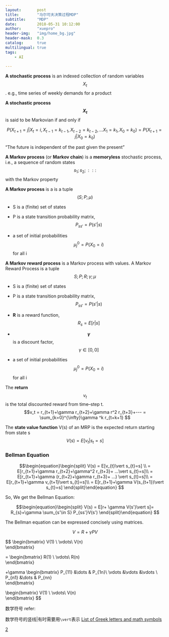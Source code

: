 ```yaml
---
layout:       post
title:        "马尔可夫决策过程MDP"
subtitle:     "MDP"
date:         2018-05-31 10:12:00
author:       "xuepro"
header-img:   "img/home_bg.jpg"
header-mask:  0.3
catalog:      true
multilingual: true
tags:
    - AI
    
---
```


**A stochastic process** is an indexed collection of random variables $$ {X_t} $$.
 e.g., time series of weekly demands for a product
 
**A stochastic process $$ X_t $$** is said to be Markovian if and only if

$$ P(X_{t+1}=j| X_t=i,X_{t-1}=k_{t-1},X_{t-2}=k_{t-2},...X_1=k_1,X_0=k_0) = P(X_{t+1}=j|X_0=k_0) $$

   “The future is independent of the past given the present”
   
**A Markov process** (or **Markov chain**) is a **memoryless** stochastic process, i.e., a sequence of random states
$$s_1; s_2; : : :$$ with the Markov property

**A Markov process**  is a is a tuple $$(S;P;\mu)$$

- S is a (finite) set of states
- P is a state transition probability matrix, $$ P_{ss'} = P(s'\vert s) $$
 
- a set of initial probabilities $$ \mu_j^0 = P(X_0=i)$$ for all i

**A Markov reward process** is a Markov process with values.
A Markov Reward Process is a tuple $$S;P;R;\gamma; \mu $$

- S is a (finite) set of states
- P is a state transition probability matrix, $$P_{ss'} = P(s'\vert s) $$

- **R** is a reward function, $$R_s = E[r \vert s]$$
- **$$\gamma$$** is a discount factor,  $$\gamma \in[0,0]$$
- a set of initial probabilities $$ \mu_j^0 = P(X_0=i)$$ for all i

The **return** $$v_t$$ is the total discounted reward from time–step t.
  $$v_t = r_{t+1}+\gamma r_{t+2}+\gamma r^2 r_{t+3}+--- = \sum_{k=0}^{\infty}\gamma ^k r_{t+k+1} $$
  
The **state value function** V(s) of an MRP is the expected return starting from state s
        $$ V(s) = E[v_{t}\vert s_{t}=s]$$
        
### Bellman Equation 

$$\begin{equation}\begin{split}
   V(s) = E[v_{t}\vert s_{t}=s] \\
        = E[r_{t+1}+\gamma r_{t+2}+\gamma^2 r_{t+3}+ ...\vert s_{t}=s]\\      
        = E[r_{t+1}+\gamma (r_{t+2}+\gamma r_{t+3}+ ...) \vert s_{t}=s]\\
        = E[r_{t+1}+\gamma v_{t+1}\vert s_{t}=s]\\
        = E[r_{t+1}+\gamma V(s_{t+1})\vert s_{t}=s]
\end{split}\end{equation}
$$

So, We get the  Bellman Equation:

$$\begin{equation}\begin{split}
  V(s) = E[r+ \gamma V(s')\vert s]=  R_{s}+\gamma \sum_{s'\in S} P_{ss'}V(s')
\end{split}\end{equation}
$$

The Bellman equation can be expressed concisely using matrices.

 $$ V  =R+\gamma PV $$

$$
\begin{bmatrix}
    V(1) \\
    \vdots\\
    V(n)    
\end{bmatrix}

 = \begin{bmatrix}
    R(1) \\
    \vdots\\
    R(n)    
 \end{bmatrix}
 
 +\gamma \begin{bmatrix}
    P_{11} &\dots & P_{1n}\\
    \vdots &\vdots &\vdots \\
    P_{n1} &\dots & P_{nn}   
\end{bmatrix}

\begin{bmatrix}
    V(1) \\
    \vdots\\
    V(n)    
\end{bmatrix}
  $$


数学符号 refer:

数学符号的竖线|有时需要用```\vert```表示
[List of Greek letters and math symbols](https://www.sharelatex.com/learn/List_of_Greek_letters_and_math_symbols)

[2](http://web.ift.uib.no/Teori/KURS/WRK/TeX/symALL.html)
